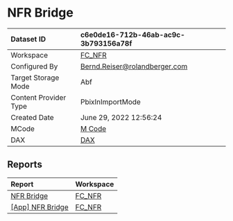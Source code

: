 



# NFR Bridge

|Dataset ID|c6e0de16-712b-46ab-ac9c-3b793156a78f|
| :--- | :--- |
|Workspace|[FC_NFR](../Workspaces/FC_NFR.md)|
|Configured By|Bernd.Reiser@rolandberger.com|
|Target Storage Mode|Abf|
|Content Provider Type|PbixInImportMode|
|Created Date|June 29, 2022 12:56:24|
|MCode|[M Code](./NFR-Bridge/mcode.md)|
|DAX|[DAX](./NFR-Bridge/dax.md)|

## Reports

|Report|Workspace|
| :--- | :--- |
|[NFR Bridge](../Reports/NFR-Bridge.md)|[FC_NFR](../Workspaces/FC_NFR.md)|
|[[App] NFR Bridge](../Reports/[App]-NFR-Bridge.md)|[FC_NFR](../Workspaces/FC_NFR.md)|
